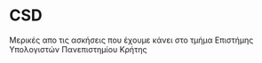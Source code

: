 # CSD 

Μερικές απο τις ασκήσεις που έχουμε κάνει
στο τμήμα Επιστήμης Υπολογιστών Πανεπιστημίου Κρήτης
